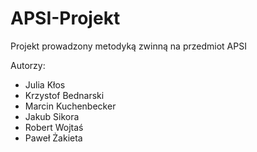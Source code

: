 # APSI-Projekt
Projekt prowadzony metodyką zwinną na przedmiot APSI

Autorzy:
- Julia Kłos
- Krzystof Bednarski
- Marcin Kuchenbecker
- Jakub Sikora
- Robert Wojtaś
- Paweł Żakieta
